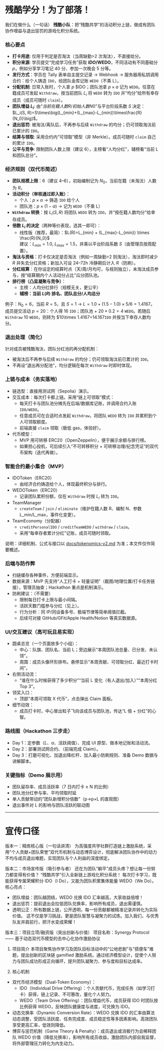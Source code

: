 # 残酷学分！为了部落！

我们在做什么（一句话）
**残酷小队**：把“残酷共学”的活动积分上链，做成有团队协作增益与退出惩罚的游戏化积分系统。

### 核心要点

- **打卡用途**: 仅用于判定是否淘汰（当周缺勤>2 次淘汰），不直接给分。
- **积分来源**: 学员提交“完成学习任务”获取 **$IDO/$WEDO**，不同活动有不同基础分 $p$，例如分享学习笔记 40 分、参加一次晚会 5 分等。
- **发行方式**：学员在 Tally 表单自主提交记录 -> Webhook -> 服务器用私钥调用合约：给个人铸造 `IDO`，给团队金库记账 `WEDO`（不乘 L）。
- **分配机制**: 日常入账时，个人拿 $p$ $IDO；团队池拿 $p\times a$ 记为 `WEDO`。任意在籍成员可发起 `Withdraw`，按当前团队 $L_i$ 将 `WEDO` 转为 `IDO` 并“均分”给所有幸存成员（成员可随时 `claim`）。
- **团队增益 $L_i$**: 由“$当前在籍人数 R/初始人数 N0$”与平台阶段系数 $S$ 决定：$L_i(S, R)=S\times\big(L_{min}+(L_{max}-L_{min})\times\frac{R}{N_0}\big)$。
- **退出惩罚**: 被淘汰/离队后，不再参与后续 `Withdraw` 的均分；仍可领取淘汰前已累计的 `IDO`。
- **结算与领取**: 采用合约内“可领取”模型（非 Merkle）。成员可随时 `claim` 自己的累计 `IDO`。
- **公平与竞争**: 限制团队人数上限（建议 6），主榜看“人均分红”，辅榜看“当前 L 和团队总分”。

### 经济规则（双代币简述）

- **团队规模上限**：6（建议 4–6），初始编制记为 $N_0$，当前在籍（未淘汰）人数为 $R$。
- **活动积分（审核通过即入账）**：
  - 个人：$p \times \alpha$ → 铸造 `IDO` 给个人
  - 团队池：$p \times (1-\alpha)$ → 记为 `WEDO`（不乘 L）
- **`Withdraw` 转换**：按 $L_i(S,R)$ 将团队 `WEDO` 转为 `IDO`，并“按在籍人数均分”给幸存成员。
- **倍数 $L_i$ 的决定**（两种等价表现，选其一即可）：
  - 线性版（推荐，最简）：$L(R)=L_{min} + (L_{max}-L_{min}) \times \frac{R}{N_0}$  
    建议：$L_{min}=1.0,\ L_{max}=1.5$，并乘以平台阶段系数 $S$（由管理员按周配置）。
- **淘汰与资格**：打卡仅决定是否淘汰（例如一周缺勤>2 则淘汰），淘汰即时减少 $R$ 并失去分红资格；新加入可设 24–72h 冷静期后计入 $R$（防刷）。
- **分红结算**：在你设定的结算时点（天/周/月均可，与规则独立），未淘汰成员参与，按“结算期内个人活动分占比”瓜分团队池。
- **排行榜（凸显凝聚与竞争）**：
  - 主榜：人均分红排行（规模无关，更公平）
  - **辅榜：当前 $L(R)$ 排名、团队总分/人均总分**

例子：$N_0=6$，当前 $R=5$，且 $S=1$ → $L=1.0+(1.5-1.0)\times 5/6=1.4167$。  
成员提交活动 $p=20$：个人得 16 `IDO`；团队池 + $20\times 0.2=4$ `WEDO`。若随后 `Withdraw` 10 `WEDO`，则转为 $10\times 1.4167=14.167`IDO` 并按当下幸存人数均分。

### 退出处理（简化）

针对成员被残酷淘汰，团队分红池的再分配机制：

- 被淘汰后不再参与后续 `Withdraw` 的均分；仍可领取淘汰前已累计的 `IDO`。
- 不再设“退出再分配池”，均分逻辑在每次 `Withdraw` 时即时体现。

### 上链与成本（务实落地）

- 链选型：直接用测试网（Sepolia）演示。
- 交互成本：每次打卡都上链。采用“链上可领取”模式：
  - 每天打卡与团队池分摊先在后端/数据库记账，并调用合约入账 `IDO/WEDO`。
  - 任意成员可在合适时点发起 `Withdraw`，将团队 `WEDO` 转为 `IDO` 并累积到个人可领取额度。
  - 前端直接 `claim` 领取（极低 gas，体验好）。
- 代币模型：
  - MVP 用可转移 ERC20（OpenZeppelin），便于展示余额与排行榜。
  - 如果担心投机，可后续引入“不可转移积分 + 可转移治理/纪念凭证”的双代币架构（迭代再做）。

### 智能合约最小集合（MVP）

- IDOToken（ERC20）
  - 由经济合约铸造给个人，体现最终积分与排行。
- WEDOToken（ERC20）
  - 记录团队累积份额，仅在 `Withdraw` 时按 $L_i$ 转为 `IDO`。
- TeamManager
  - `createTeam` / `join` / `eliminate`（维护在籍人数 R、编制 N、参数 L_min/L_max，事件化变更）。
- TeamEconomy（分配器）
  - `creditPersonalIDO` / `creditTeamWEDO` / `withdraw` / `claim`。
  - 采用“每幸存者累计分红”记账，成员可随时领取。

说明：详细机制、公式与接口以 [docs/tokenomics-v2.md](./tokenomics-v2.md) 为准；本文件仅作简要概述。

### 后端与防作弊

- 扫链缓存各种事件，方便前端显示。
- 数据来源：MVP 先支持“人工打卡 + 轻量证明”（截图/地理位置/打卡任务链接），管理员抽查；Hackathon 重点是机制演示。
- 防刷建议：（不需要）
  - 限制每日打卡上限与最小间隔。
  - 活跃天数门槛参与分红（见上）。
  - 行为分析：同 IP/同设备多号、极端节律等简单阈值拦截。
  - 后续可对接 GitHub/GFit/Apple Health/Notion 等真实数据源。

### UI/交互建议（高可玩且易实现）

- 圆桌总览（一个页面放多个小组）：
  - 中心：队旗、团队名、当前 L；旁边展示“本周团队池总量、已分发、未认领”。
  - 周围：成员头像环形排布。悬停显示“本周贡献、可领取分红、最近打卡时间”。
- 右侧活动流：
  - “谁在什么时候获得了多少积分”“当前 L 变化（有人退出/加入）”“本周分红 Top 3”。
- 领奖入口：
  - 顶部“本周可领取 X 代币”，点击弹出 Claim 面板。
- 细节动效：
  - 成员打卡时，中心冒出粒子飞向该成员与团队池，传达“L 倍 + 分红”的心智。

### 路线图（Hackathon 三步走）

- Day 1：定参数（$L$、$α$、活跃阈值）、完成 UI 原型、做本地记账和活动流。
- Day 2：部署测试网合约、（前端完成 Claim）。
- Day 3：打磨可视化、加退出降杠杆、加入最小防刷规则、准备 Demo 数据与讲解脚本。

### 关键指标（Demo 展示用）

- 团队留存率、成员活跃率（7 日内打卡 ≥ N 的比例）
- 团队池分红参与率、平均领取时延
- 单人贡献带动的“团队新增积分倍数”（p→p×L 的直观图）
- 退出事件对 L 的影响与团队活跃的联动图

---

# 宣传口径

版本一：精炼核心版（一句话讲清）
为高强度共学社群打造链上激励系统，采用“个人贡献+团队荣誉”双代币机制与动态博弈设计，彻底解决团队协作中的动力不均与成员退出难题，实现团队与个人利益的深度绑定。

版本二：市场宣传版（吸引参与者）
还在为团队“躺平”成员头疼？想让每一份努力都变得有价值？
“残酷共学”引入全新链上游戏化积分系统！
每次打卡学习，既能获得专属荣耀积分 IDO（I Do），又能为团队积累集体能量 WEDO（We Do）。
核心亮点：

- 团队增益：团队越团结，WEDO 兑换 IDO 汇率越高，大家收益倍增！
- 退出惩罚：提前退出会拉低团队兑换率，影响所有成员，退出需谨慎。
- 透明公正：所有数据上链，公开透明，每一份贡献都被精准记录并转化为实际价值。
  这不仅是学习挑战，更是团队智慧与凝聚力的试炼。加入我们，与优秀队友并肩前行，把汗水变成荣耀！

版本三：项目立项/融资版（突出创新与价值）
项目名称：Synergy Protocol —— 基于动态双代币模型的去中心化协作激励协议

1. 项目简介
   本项目聚焦协作学习及团队目标活动中的“公地悲剧”与“搭便车”难题，提出创新的区块链 gamified 激励系统。通过经济模型设计，促使个人努力与团队成功形成正向循环，提升团队凝聚力、参与度和目标达成率。

2. 核心机制

- 双代币经济模型（Dual-Token Economy）：
  - IDO（Individual Drive Offering）：个人贡献代币，完成任务（如学习打卡）获得，链上记录、不可篡改，量化个人努力。
  - WEDO（Team Drive Offering）：团队增益代币，成员获得 IDO 时团队按比例获得 WEDO，反映团队健康度与进度，可兑换为 IDO。
- 动态兑换率（Dynamic Conversion Rate）：WEDO 兑换 IDO 的汇率由算法动态调整，受团队活跃度、任务完成度、成员稳定性等多因素影响。高效团队享受更高汇率，低效则降低。
- 博弈与惩罚机制（Game Theory & Penalty）：成员退出或消极行为会稀释团队 WEDO 价值（降低兑换率），影响所有成员收益，激励团队内部自我监督，将外部管理压力转化为内生动力。
